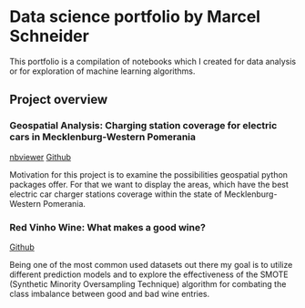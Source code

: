 # Data science portfolio by Marcel Schneider

This portfolio is a compilation of notebooks which I created for data analysis or for exploration of machine learning algorithms.

## Project overview

### Geospatial Analysis: Charging station coverage for electric cars in Mecklenburg-Western Pomerania

[nbviewer](https://nbviewer.jupyter.org/github/Marcel707/Portfolio/blob/master/Notebooks/electric_car_charging_station_coverage.ipynb) [Github](https://github.com/Marcel707/Portfolio/blob/master/Notebooks/electric_car_charging_station_coverage.ipynb)

Motivation for this project is to examine the possibilities geospatial python packages offer. For that we want to display the areas, which have the best electric car charger stations coverage within the state of Mecklenburg-Western Pomerania.

### Red Vinho Wine: What makes a good wine?

[Github](https://github.com/Marcel707/Portfolio/blob/master/Notebooks/red_vinho_verde_wine_quality.ipynb)

Being one of the most common used datasets out there my goal is to utilize different prediction models and to explore the effectiveness of the SMOTE (Synthetic Minority Oversampling Technique) algorithm for combating the class imbalance between good and bad wine entries.
